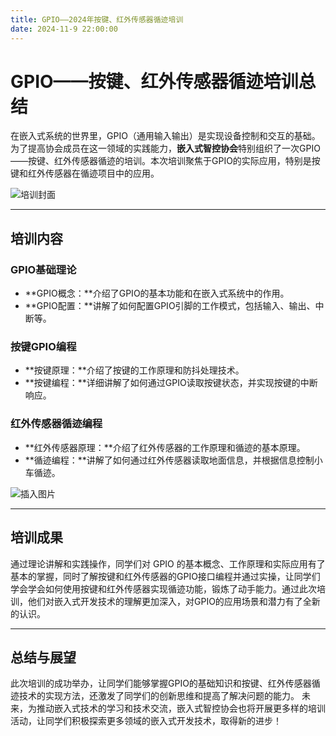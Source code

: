 ```yaml
---
title: GPIO——2024年按键、红外传感器循迹培训
date: 2024-11-9 22:00:00
---
```

# GPIO——按键、红外传感器循迹培训总结
在嵌入式系统的世界里，GPIO（通用输入输出）是实现设备控制和交互的基础。为了提高协会成员在这一领域的实践能力，**嵌入式智控协会**特别组织了一次GPIO——按键、红外传感器循迹的培训。本次培训聚焦于GPIO的实际应用，特别是按键和红外传感器在循迹项目中的应用。

![培训封面](https://pic.imgdb.cn/item/6753fbc9d0e0a243d4df4304.jpg)

---
## 培训内容
### GPIO基础理论
- **GPIO概念：**介绍了GPIO的基本功能和在嵌入式系统中的作用。
- **GPIO配置：**讲解了如何配置GPIO引脚的工作模式，包括输入、输出、中断等。
### 按键GPIO编程
- **按键原理：**介绍了按键的工作原理和防抖处理技术。
- **按键编程：**详细讲解了如何通过GPIO读取按键状态，并实现按键的中断响应。
### 红外传感器循迹编程
- **红外传感器原理：**介绍了红外传感器的工作原理和循迹的基本原理。
- **循迹编程：**讲解了如何通过红外传感器读取地面信息，并根据信息控制小车循迹。

![插入图片](https://pic.imgdb.cn/item/6753fe0fd0e0a243d4df4469.jpg)

---

## 培训成果
通过理论讲解和实践操作，同学们对 GPIO 的基本概念、工作原理和实际应用有了基本的掌握，同时了解按键和红外传感器的GPIO接口编程并通过实操，让同学们学会学会如何使用按键和红外传感器实现循迹功能，锻炼了动手能力。通过此次培训，他们对嵌入式开发技术的理解更加深入，对GPIO的应用场景和潜力有了全新的认识。

---

## 总结与展望
此次培训的成功举办，让同学们能够掌握GPIO的基础知识和按键、红外传感器循迹技术的实现方法，还激发了同学们的创新思维和提高了解决问题的能力。
未来，为推动嵌入式技术的学习和技术交流，嵌入式智控协会也将开展更多样的培训活动，让同学们积极探索更多领域的嵌入式开发技术，取得新的进步！

